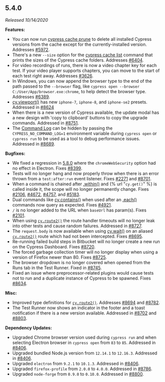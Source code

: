 ## 5.4.0

_Released 10/14/2020_

**Features:**

- You can now run [cypress cache prune](/guides/guides/command-line#cypress-cache-prune) to delete all installed Cypress versions from the cache except for the currently-installed version. Addresses [#5972](https://github.com/cypress-io/cypress/issues/5972).
- There's a new `--size` option for the [cypress cache list](/guides/guides/command-line#cypress-cache-list) command that prints the sizes of the Cypress cache folders. Addresses [#6404](https://github.com/cypress-io/cypress/issues/6404).
- For video recordings of runs, there is now a video chapter key for each test. If your video player supports chapters, you can move to the start of each test right away. Addresses [#3626](https://github.com/cypress-io/cypress/issues/3626).
- In Windows, you can now append the browser type to the end of the path passed to the `--browser` flag, like `cypress open --browser C:/User/App/browser.exe:chrome`, to help detect the browser type. Addresses [#6389](https://github.com/cypress-io/cypress/issues/6389).
- [cy.viewport()](/api/commands/viewport) has new `iphone-7`, `iphone-8`, and `iphone-se2` presets. Addressed in [#8624](https://github.com/cypress-io/cypress/issues/8624)
- When there is a new version of Cypress available, the update modal has a new design with 'copy to clipboard' buttons to copy the upgrade commands. Addressed in [#8751](https://github.com/cypress-io/cypress/issues/8751).
- The [Command Log](/guides/core-concepts/test-runner#Command-Log) can be hidden by passing the `CYPRESS_NO_COMMAND_LOG=1` environment variable during `cypress open` or `cypress run` to be used as a tool to debug performance issues. Addressed in [#8689](https://github.com/cypress-io/cypress/issues/8689).

**Bugfixes:**

- We fixed a regression in [5.8.0](#5-8-0) where the `chromeWebSecurity` option had no effect in Electron. Fixes [#8399](https://github.com/cypress-io/cypress/issues/8399).
- Tests will no longer hang and now properly throw when there is an error thrown from a `test:after:run` event listener. Fixes [#2271](https://github.com/cypress-io/cypress/issues/2271) and [#8701](https://github.com/cypress-io/cypress/issues/8701).
- When a command is chained after [.within()](/api/commands/within) and {% url "`cy.get()`" %} is called inside it, the scope will no longer permanently change. Fixes [#2106](https://github.com/cypress-io/cypress/issues/2106), [#4672](https://github.com/cypress-io/cypress/issues/4672), [#4757](https://github.com/cypress-io/cypress/issues/4757), and [#5183](https://github.com/cypress-io/cypress/issues/5183).
- Dual commands like [cy.contains()](/api/commands/contains) when used after an [.each()](/api/commands/each) commands now query as expected. Fixes [#4921](https://github.com/cypress-io/cypress/issues/4921).
- `/` is no longer added to the URL when `baseUrl` has param(s). Fixes [#2101](https://github.com/cypress-io/cypress/issues/2101).
- When using [`cy.route2()`](http) the route handler timeouts will no longer leak into other tests and cause random failures. Addressed in [#8727](https://github.com/cypress-io/cypress/issues/8727).
- The `request.body` is now available when using [cy.wait()](/api/commands/wait) on an aliased [`cy.route2()`](http) route which had not been intercepted. Fixes [#8695](https://github.com/cypress-io/cypress/issues/8695).
- Re-running failed build steps in Bitbucket will no longer create a new run on the Cypress Dashboard. Fixes [#8720](https://github.com/cypress-io/cypress/issues/8720).
- The forced garbage collection timer will no longer display when using a version of Firefox newer than 80. Fixes [#8725](https://github.com/cypress-io/cypress/issues/8725).
- The browser dropdown is no longer covered when opened from the Runs tab in the Test Runner. Fixed in [#8745](https://github.com/cypress-io/cypress/issues/8745).
- Fixed an issue where preprocessor-related plugins would cause tests not to run and a duplicate instance of Cypress to be spawned. Fixes [#8634](https://github.com/cypress-io/cypress/issues/8634).

**Misc:**

- Improved type definitions for [`cy.route2()`](http). Addresses [#8694](https://github.com/cypress-io/cypress/issues/8694) and [#8782](https://github.com/cypress-io/cypress/issues/8782).
- The Test Runner now shows an indicator in the footer and a toast notification if there is a new version available. Addressed in [#8702](https://github.com/cypress-io/cypress/issues/8702) and [#8803](https://github.com/cypress-io/cypress/issues/8803).

**Dependency Updates:**

- Upgraded Chrome browser version used during `cypress run` and when selecting Electron browser in `cypress open` from `83` to `85`. Addressed in [#8406](https://github.com/cypress-io/cypress/pull/8406).
- Upgraded bundled Node.js version from `12.14.1` to `12.16.3`. Addressed in [#8406](https://github.com/cypress-io/cypress/pull/8406).
- Upgraded `electron` from `9.2.1` to `10.1.3`. Addressed in [#8406](https://github.com/cypress-io/cypress/pull/8406).
- Upgraded `firefox-profile` from `2.0.0` to `4.0.0`. Addressed in [#8786](https://github.com/cypress-io/cypress/pull/8786).
- Upgraded `node-forge` from `0.9.0` to `0.10.0`. Addressed in [#8800](https://github.com/cypress-io/cypress/pull/8800).
